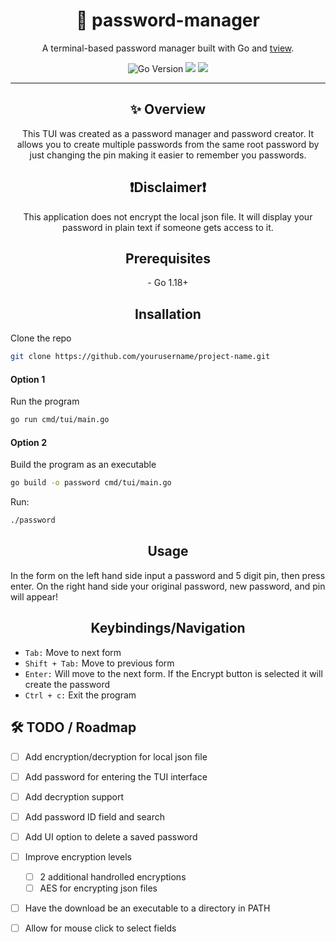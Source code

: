  <h1 align="center">🔐 password-manager</h1>
<p align="center">
  A terminal-based password manager built with Go and <a href="https://github.com/rivo/tview">tview</a>.
</p>

<p align="center">
  <img src="https://img.shields.io/badge/Go-1.8+-00ADD8?style=for-the-badge&logo=go" alt="Go Version">
  <img src="https://img.shields.io/badge/Terminal%20UI-tview-5F4B8B?style=for-the-badge">
  <img src="https://img.shields.io/badge/CLI%20App-✔️-brightgreen?style=for-the-badge">
</p>

---

<h2 align="center"> ✨ Overview</h2>

<p align="center">This TUI was created as a password manager and password creator. It allows you to create multiple passwords from the same root password by just changing the pin making it easier to remember you passwords.</p>

<h2 align="center">❗️Disclaimer❗️</h2>

<p align="center">This application does not encrypt the local json file. It will display your password in plain text if someone gets access to it.</p>

<h2 align="center">Prerequisites</h2>

<p align="center">- Go 1.18+</p>

<h2 align="center">Insallation</h2>
<p>Clone the repo</p>

```bash
git clone https://github.com/yourusername/project-name.git
```
<h4>Option 1</h4>

<p>Run the program</p>

```bash
go run cmd/tui/main.go
```
<h4>Option 2</h4>

<p>Build the program as an executable</p>

```bash
go build -o password cmd/tui/main.go
```

<p>Run:</p>

```bash
./password
```

<h2 align="center"> Usage</h2>

<p>In the form on the left hand side input a password and 5 digit pin, then press enter. On the right hand side your original password, new password, and pin will appear!</p>

<h2 align="center"> Keybindings/Navigation</h2>

- `Tab:` Move to next form
- `Shift + Tab:` Move to previous form
- `Enter:` Will move to the next form. If the Encrypt button is selected it will create the password
- `Ctrl + c:` Exit the program

<h2> 🛠️ TODO / Roadmap</h2>
  
- [ ] Add encryption/decryption for local json file
- [ ] Add password for entering the TUI interface
- [ ] Add decryption support
- [ ] Add password ID field and search
- [ ] Add UI option to delete a saved password
- [ ] Improve encryption levels
  - [ ] 2 additional handrolled encryptions
  - [ ] AES for encrypting json files
- [ ] Have the download be an executable to a directory in PATH
- [ ] Allow for mouse click to select fields



